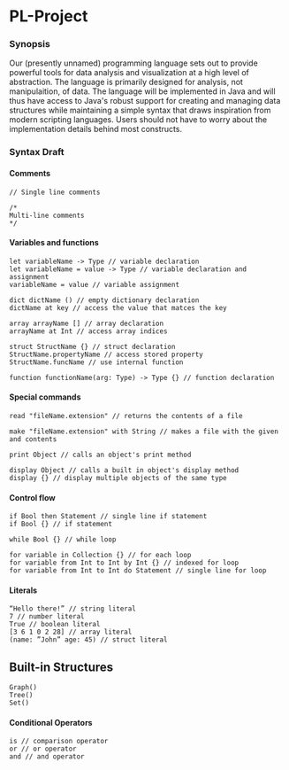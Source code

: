 # PL-Project

### Synopsis

Our (presently unnamed) programming language sets out to provide powerful tools for data analysis and visualization at a high level of abstraction. The language is primarily designed for analysis, not manipulaition, of data. The language will be implemented in Java and will thus have access to Java's robust support for creating and managing data structures while maintaining a simple syntax that draws inspiration from modern scripting languages. Users should not have to worry about the implementation details behind most constructs.

### Syntax Draft

#### Comments
```
// Single line comments

/*
Multi-line comments  
*/
```

#### Variables and functions
```
let variableName -> Type // variable declaration
let variableName = value -> Type // variable declaration and assignment
variableName = value // variable assignment

dict dictName () // empty dictionary declaration
dictName at key // access the value that matces the key

array arrayName [] // array declaration
arrayName at Int // access array indices

struct StructName {} // struct declaration
StructName.propertyName // access stored property
StructName.funcName // use internal function

function functionName(arg: Type) -> Type {} // function declaration
```

#### Special commands
```
read "fileName.extension" // returns the contents of a file

make "fileName.extension" with String // makes a file with the given and contents

print Object // calls an object's print method

display Object // calls a built in object's display method
display {} // display multiple objects of the same type
```

#### Control flow
```
if Bool then Statement // single line if statement
if Bool {} // if statement

while Bool {} // while loop

for variable in Collection {} // for each loop
for variable from Int to Int by Int {} // indexed for loop
for variable from Int to Int do Statement // single line for loop
```

#### Literals
```
“Hello there!” // string literal
7 // number literal
True // boolean literal
[3 6 1 0 2 28] // array literal
(name: ”John” age: 45) // struct literal
```

## Built-in Structures
```
Graph()
Tree()
Set()
```

#### Conditional Operators
```
is // comparison operator
or // or operator
and // and operator
```
